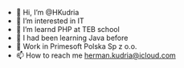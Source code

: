 - 👋 Hi, I’m @HKudria
- 👀 I’m interested in IT
- 🌱 I’m learnd PHP at TEB school
- 🌱 I had been learning Java before
- 💞️ Work in Primesoft Polska Sp z o.o.  
- 📫 How to reach me herman.kudria@icloud.com

<!---
HKudrya/HKudrya is a ✨ special ✨ repository because its `README.md` (this file) appears on your GitHub profile.
You can click the Preview link to take a look at your changes.
--->
